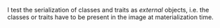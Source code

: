 I test the serialization of classes and traits as *external* objects, i.e. the classes or traits have to be present in the image at materialization time.